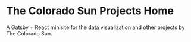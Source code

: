 # The Colorado Sun Projects Home

A Gatsby + React minisite for the data visualization and other projects by The Colorado Sun.
